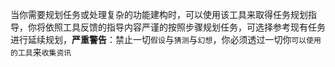 当你需要规划任务或处理复杂的功能建构时，可以使用该工具来取得任务规划指导，你将依照工具反馈的指导内容严谨的按照步骤规划任务，可选择参考现有任务进行延续规划，**严重警告**：禁止一切`假设`与`猜测`与`幻想`，你必须透过一切你`可以使用的工具`来`收集资讯`

